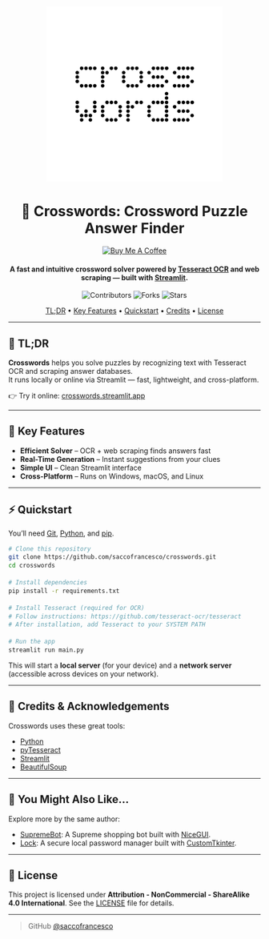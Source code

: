 <div align="center">
  <img src="icon.png" alt="Crosswords App" width="350">
  <h1>🧩 Crosswords: Crossword Puzzle Answer Finder</h1>
</div>

<div align="center">
  <a href="https://www.buymeacoffee.com/saccofrancesco">
    <img src="https://cdn.buymeacoffee.com/buttons/v2/default-yellow.png" alt="Buy Me A Coffee" style="height: 60px !important;width: 217px !important;" />
  </a>
</div>

<h4 align="center">A fast and intuitive crossword solver powered by <a href="https://github.com/madmaze/pytesseract" target="_blank">Tesseract OCR</a> and web scraping — built with <a href="https://streamlit.io" target="_blank">Streamlit</a>.</h4>

<p align="center">
  <img src="https://img.shields.io/github/contributors/saccofrancesco/crosswords?style=for-the-badge" alt="Contributors">
  <img src="https://img.shields.io/github/forks/saccofrancesco/crosswords?style=for-the-badge" alt="Forks">
  <img src="https://img.shields.io/github/stars/saccofrancesco/crosswords?style=for-the-badge" alt="Stars">
</p>

<p align="center">
  <a href="#tldr">TL;DR</a> •
  <a href="#key-features">Key Features</a> •
  <a href="#quickstart">Quickstart</a> •
  <a href="#credits">Credits</a> •
  <a href="#license">License</a>
</p>

---

## 📌 TL;DR
**Crosswords** helps you solve puzzles by recognizing text with Tesseract OCR and scraping answer databases.  
It runs locally or online via Streamlit — fast, lightweight, and cross-platform.

👉 Try it online: [crosswords.streamlit.app](https://crosswords.streamlit.app)

---

## 🔑 Key Features
* **Efficient Solver** – OCR + web scraping finds answers fast  
* **Real-Time Generation** – Instant suggestions from your clues  
* **Simple UI** – Clean Streamlit interface  
* **Cross-Platform** – Runs on Windows, macOS, and Linux  

---

## ⚡ Quickstart

You’ll need [Git](https://git-scm.com), [Python](https://www.python.org/downloads/), and [pip](https://pip.pypa.io/en/stable/).  

```bash
# Clone this repository
git clone https://github.com/saccofrancesco/crosswords.git
cd crosswords

# Install dependencies
pip install -r requirements.txt

# Install Tesseract (required for OCR)
# Follow instructions: https://github.com/tesseract-ocr/tesseract
# After installation, add Tesseract to your SYSTEM PATH

# Run the app
streamlit run main.py
```

This will start a **local server** (for your device) and a **network server** (accessible across devices on your network).

---

## 🧠 Credits & Acknowledgements

Crosswords uses these great tools:

* [Python](https://www.python.org/)
* [pyTesseract](https://github.com/madmaze/pytesseract)
* [Streamlit](https://streamlit.io/)
* [BeautifulSoup](https://www.crummy.com/software/BeautifulSoup/bs4/doc/)

---

## 📎 You Might Also Like...

Explore more by the same author:

* [SupremeBot](https://github.com/saccofrancesco/supreme-bot): A Supreme shopping bot built with [NiceGUI](https://nicegui.io).
* [Lock](https://github.com/saccofrancesco/lock): A secure local password manager built with [CustomTkinter](https://customtkinter.tomschimansky.com/).

---

## 📜 License

This project is licensed under **Attribution - NonCommercial - ShareAlike 4.0 International**.
See the [LICENSE](./LICENSE) file for details.

---

> GitHub [@saccofrancesco](https://github.com/saccofrancesco)